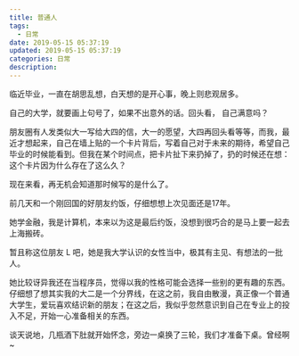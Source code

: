 ```yaml
---
title: 普通人
tags:
  - 日常
date: 2019-05-15 05:37:19
updated: 2019-05-15 05:37:19
categories: 日常
description: 
---
```


临近毕业，一直在胡思乱想，白天想的是开心事，晚上则悲观居多。

自己的大学，就要画上句号了，如果不出意外的话。回头看， 自己满意吗？

朋友圈有人发类似大一写给大四的信，大一的愿望，大四再回头看等等，而我，最近才想起来，自己在墙上贴的一个卡片背后，写着自己对于未来的期待，希望自己毕业的时候能看到。但我在某个时间点，把卡片扯下来扔掉了，扔的时候还在想：这个卡片因为什么存在了这么久？

现在来看，再无机会知道那时候写的是什么了。		

<!-- more -->

前几天和一个刚回国的好朋友约饭，仔细想想上次见面还是17年。

她学金融，我是计算机，本来以为这是最后约饭，没想到很巧合的是马上要一起去上海搬砖。

暂且称这位朋友 L 吧，她是我大学认识的女性当中，极其有主见、有想法的一批人。

她比较讶异我还在当程序员，觉得以我的性格可能会选择一些别的更有趣的东西。仔细想了想其实我的大二是一个分界线，在这之前，我自由散漫，真正像一个普通大学生，爱玩喜欢结识新的朋友；在这之后，我似乎忽然意识到自己在专业上的投入不足，开始一心准备相关的东西。

谈天说地，几瓶酒下肚就开始怀念，旁边一桌换了三轮，我们才准备下桌。曾经啊~

